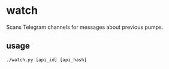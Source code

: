 # watch

Scans Telegram channels for messages about previous pumps.

## usage

```
./watch.py [api_id] [api_hash]
```
